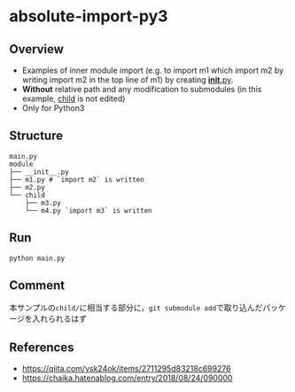# absolute-import-py3
## Overview
- Examples of inner module import (e.g. to import m1 which import m2 by writing import m2 in the top line of m1) by creating [__init__.py](module/__init__.py).
- **Without** relative path and any modification to submodules (in this example, [child](module/child) is not edited)
- Only for Python3

## Structure
```
main.py
module
├── __init__.py
├── m1.py # `import m2` is written
├── m2.py
└── child
    ├── m3.py
    └── m4.py `import m3` is written

```

## Run
```shell script
python main.py
```

## Comment
本サンプルの`child/`に相当する部分に，`git submodule add`で取り込んだパッケージを入れられるはず

## References
- https://qiita.com/ysk24ok/items/2711295d83218c699276
- https://chaika.hatenablog.com/entry/2018/08/24/090000
